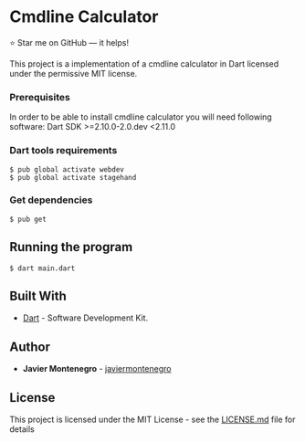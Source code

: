 # Cmdline Calculator
:star: Star me on GitHub — it helps!

This project is a implementation of a cmdline calculator in Dart
licensed under the permissive MIT license.

### Prerequisites

In order to be able to install cmdline calculator you will need following software:
Dart SDK >=2.10.0-2.0.dev <2.11.0

### Dart tools requirements
```
$ pub global activate webdev
$ pub global activate stagehand
```

### Get dependencies
```
$ pub get
```
## Running the program 
```
$ dart main.dart
```

## Built With

* [Dart](https://dart.dev/) - Software Development Kit.

## Author

* **Javier Montenegro** - [javiermontenegro](https://javiermontenegro.github.io/)

## License

This project is licensed under the MIT License - see the [LICENSE.md](LICENSE.md) file for details
